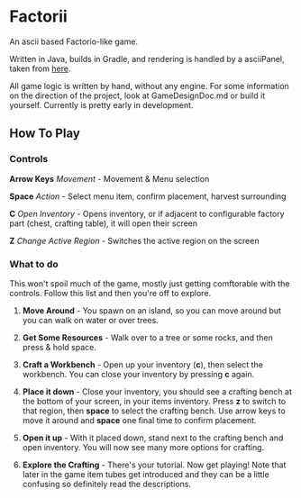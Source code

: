 # Factorii
An ascii based Factorio-like game.

Written in Java, builds in Gradle, and rendering is handled
by a asciiPanel, taken from [here](http://trystans.blogspot.com/2011/08/roguelike-tutorial-01-java-eclipse.html). 

All game logic is written by hand, without any engine. For
some information on the direction of the project, look at 
GameDesignDoc.md or build it yourself. Currently is pretty early in
development.


## How To Play

### Controls
**Arrow Keys** *Movement* - Movement & Menu selection

**Space** *Action* - Select menu item, confirm placement, harvest surrounding

**C** *Open Inventory* - Opens inventory, or if adjacent to configurable factory part (chest, crafting table), it will open their screen

**Z** *Change Active Region* - Switches the active region on the screen

### What to do
This won't spoil much of the game, mostly just getting comftorable with the controls. Follow this list and then you're off to explore.

1. **Move Around** - You spawn on an island, so you can move around but you can walk on water or over trees.

2. **Get Some Resources** - Walk over to a tree or some rocks, and then press & hold space.
 
3. **Craft a Workbench** - Open up your inventory (**c**), then select the workbench. You can close your inventory by pressing **c** again.
 
4. **Place it down** - Close your inventory, you should see a crafting bench at the bottom of your screen, in your items inventory. Press **z** to switch to that region, then **space** to select the crafting bench. Use arrow keys to move it around and **space** one final time to confirm placement.

5. **Open it up** - With it placed down, stand next to the crafting bench and open inventory. You will now see many more options for crafting.

6. **Explore the Crafting** - There's your tutorial. Now get playing! Note that later in the game item tubes get introduced and they can be a little confusing so definitely read the descriptions.
